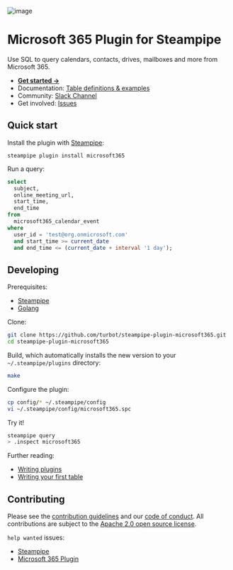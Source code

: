 ![image](https://hub.steampipe.io/images/plugins/turbot/microsoft365-social-graphic.png)

# Microsoft 365 Plugin for Steampipe

Use SQL to query calendars, contacts, drives, mailboxes and more from Microsoft 365.

- **[Get started →](https://hub.steampipe.io/plugins/turbot/microsoft365)**
- Documentation: [Table definitions & examples](https://hub.steampipe.io/plugins/turbot/microsoft365/tables)
- Community: [Slack Channel](https://steampipe.io/community/join)
- Get involved: [Issues](https://github.com/turbot/steampipe-plugin-microsoft365/issues)

## Quick start

Install the plugin with [Steampipe](https://steampipe.io):

```shell
steampipe plugin install microsoft365
```

Run a query:

```sql
select
  subject,
  online_meeting_url,
  start_time,
  end_time
from
  microsoft365_calendar_event
where
  user_id = 'test@org.onmicrosoft.com'
  and start_time >= current_date
  and end_time <= (current_date + interval '1 day');
```

## Developing

Prerequisites:

- [Steampipe](https://steampipe.io/downloads)
- [Golang](https://golang.org/doc/install)

Clone:

```sh
git clone https://github.com/turbot/steampipe-plugin-microsoft365.git
cd steampipe-plugin-microsoft365
```

Build, which automatically installs the new version to your `~/.steampipe/plugins` directory:

```sh
make
```

Configure the plugin:

```bash
cp config/* ~/.steampipe/config
vi ~/.steampipe/config/microsoft365.spc
```

Try it!

```sh
steampipe query
> .inspect microsoft365
```

Further reading:

- [Writing plugins](https://steampipe.io/docs/develop/writing-plugins)
- [Writing your first table](https://steampipe.io/docs/develop/writing-your-first-table)

## Contributing

Please see the [contribution guidelines](https://github.com/turbot/steampipe/blob/main/CONTRIBUTING.md) and our [code of conduct](https://github.com/turbot/steampipe/blob/main/CODE_OF_CONDUCT.md). All contributions are subject to the [Apache 2.0 open source license](https://github.com/turbot/steampipe-plugin-microsoft365/blob/main/LICENSE).

`help wanted` issues:

- [Steampipe](https://github.com/turbot/steampipe/labels/help%20wanted)
- [Microsoft 365 Plugin](https://github.com/turbot/steampipe-plugin-microsoft365/labels/help%20wanted)
